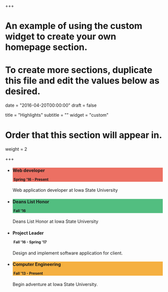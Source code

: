 +++
# An example of using the custom widget to create your own homepage section.
# To create more sections, duplicate this file and edit the values below as desired.

date = "2016-04-20T00:00:00"
draft = false

title = "Highlights"
subtitle = ""
widget = "custom"

# Order that this section will appear in.
weight = 2

+++
<ul class="timeline ">
    <li>
      <div class="timeline-badge" style="background-color: #EC7063"><i class="fa fa-server" aria-hidden="true"></i></div>
      <div class="timeline-panel" id="web_dev">
        <div class="timeline-heading" style="background-color: #EC7063">
          <h4 class="timeline-title">Web developer
            <p><small class="text-muted"><i class="glyphicon glyphicon-time"></i>&nbsp;Spring '16 - Present</small></p>
          </h4>
        </div>
        <div class="timeline-body">
          <p>Web application developer at Iowa State University</p>
        </div>
      </div>
    </li>
    <li class="timeline-inverted">
      <div class="timeline-badge success"><i class="fa fa-trophy" aria-hidden="true"></i></div>
      <div class="timeline-panel" id="honor">
        <div class="timeline-heading" style="background-color: #52BE80">
          <h4 class="timeline-title">Deans List Honor
            <p><small class="text-muted"><i class="glyphicon glyphicon-time"></i>&nbsp;Fall '16</small></p>
          </h4>
        </div>
        <div class="timeline-body">
          <p>Deans List Honor at Iowa State University</p>
        </div>
      </div>
    </li>
    <li>
      <div class="timeline-badge info"><i class="fa fa-user-o" aria-hidden="true"></i></div>
      <div class="timeline-panel"  id="leader">
        <div class="timeline-heading">
          <h4 class="timeline-title">Project Leader
            <p><small class="text-muted"><i class="glyphicon glyphicon-time"></i>&nbsp;Fall '16 - Spring '17</small></p>
          </h4>
        </div>
        <div class="timeline-body">
          <p>Design and implement software application for client.</p>
        </div>
      </div>
    </li>
    <li class="timeline-inverted">
        <div class="timeline-badge warning"><i class="fa fa-university" aria-hidden="true"></i></div>
      <div class="timeline-panel" id="college">
        <div class="timeline-heading" style="background-color: #F5B041">
          <h4 class="timeline-title">Computer Engineering
            <p><small class="text-muted"><i class="glyphicon glyphicon-time"></i>&nbsp;Fall '13 - Present</small></p>
          </h4>
        </div>
        <div class="timeline-body">
          <p>Begin adventure at Iowa State University.</p>
        </div>
      </div>
    </li>
</ul>

<script>
$(document).ready(function(){
    $(window).scroll(function() {
        if($( "#web_dev" ).isInViewport().length > 0){
            $( "#web_dev" ).addClass( "animated fadeInLeft" );
        }
        if($( "#honor" ).isInViewport().length > 0){
            $( "#honor" ).addClass( "animated fadeInRight" );
        }
        if($( "#leader" ).isInViewport().length > 0){
            $( "#leader" ).addClass( "animated fadeInLeft" );
        }
        if($( "#college" ).isInViewport().length > 0){
            $( "#college" ).addClass( "animated fadeInRight" );
        }
    });
});
</script>
